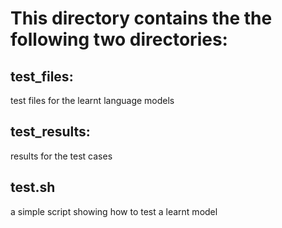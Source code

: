 # This directory contains the the following two directories:
## test_files:
test files for the learnt language models
## test_results:
results for the test cases
## test.sh
a simple script showing how to test a learnt model
